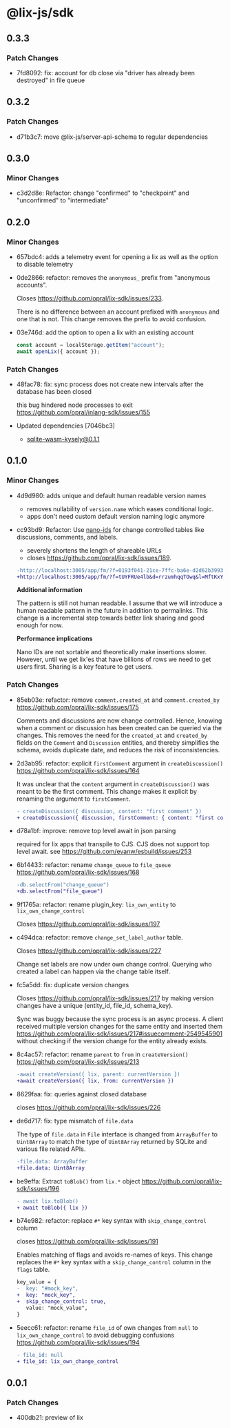 # @lix-js/sdk

## 0.3.3

### Patch Changes

- 7fd8092: fix: account for db close via "driver has already been destroyed" in file queue

## 0.3.2

### Patch Changes

- d71b3c7: move @lix-js/server-api-schema to regular dependencies

## 0.3.0

### Minor Changes

- c3d2d8e: Refactor: change "confirmed" to "checkpoint" and "unconfirmed" to "intermediate"

## 0.2.0

### Minor Changes

- 657bdc4: adds a telemetry event for opening a lix as well as the option to disable telemetry
- 0de2866: refactor: removes the `anonymous_` prefix from "anonymous accounts".

  Closes https://github.com/opral/lix-sdk/issues/233.

  There is no difference between an account prefixed with `anonymous` and one that is not. This change removes the prefix to avoid confusion.

- 03e746d: add the option to open a lix with an existing account

  ```ts
  const account = localStorage.getItem("account");
  await openLix({ account });
  ```

### Patch Changes

- 48fac78: fix: sync process does not create new intervals after the database has been closed

  this bug hindered node processes to exit https://github.com/opral/inlang-sdk/issues/155

- Updated dependencies [7046bc3]
  - sqlite-wasm-kysely@0.1.1

## 0.1.0

### Minor Changes

- 4d9d980: adds unique and default human readable version names

  - removes nullability of `version.name` which eases conditional logic.
  - apps don't need custom default version naming logic anymore

- cc93bd9: Refactor: Use [nano-ids](https://zelark.github.io/nano-id-cc/) for change controlled tables like discussions, comments, and labels.

  - severely shortens the length of shareable URLs
  - closes https://github.com/opral/lix-sdk/issues/189.

  ```diff
  -http://localhost:3005/app/fm/?f=0193f041-21ce-7ffc-ba6e-d2d62b399383&d=0193f041-2457-7ffc-ba7e-494efc37b1b8&l=55a7bcc8-63d8-43b7-af0b-3916618fc258
  +http://localhost:3005/app/fm/?f=tUYFRUe4lb&d=rrzumhqqTOwq&l=MftKxYHfDw2bSVr8Bs
  ```

  **Additional information**

  The pattern is still not human readable. I assume that we will introduce a human readable pattern in the future in addition to permalinks. This change is a incremental step towards better link sharing and good enough for now.

  **Performance implications**

  Nano IDs are not sortable and theoretically make insertions slower. However, until we get lix'es that have billions of rows we need to get users first. Sharing is a key feature to get users.

### Patch Changes

- 85eb03e: refactor: remove `comment.created_at` and `comment.created_by` https://github.com/opral/lix-sdk/issues/175

  Comments and discussions are now change controlled. Hence, knowing when a comment or discussion has been created can be queried via the changes. This removes the need for the `created_at` and `created_by` fields on the `Comment` and `Discussion` entities, and thereby simplifies the schema, avoids duplicate date, and reduces the risk of inconsistencies.

- 2d3ab95: refactor: explicit `firstComment` argument in `createDiscussion()` https://github.com/opral/lix-sdk/issues/164

  It was unclear that the `content` argument in `createDiscussion()` was meant to be the first comment. This change makes it explicit by renaming the argument to `firstComment`.

  ```diff
  - createDiscussion({ discussion, content: "first comment" })
  + createDiscussion({ discussion, firstComment: { content: "first commment" } }})
  ```

- d78a1bf: improve: remove top level await in json parsing

  required for lix apps that transpile to CJS. CJS does not support top level await.
  see https://github.com/evanw/esbuild/issues/253

- 6b14433: refactor: rename `change_queue` to `file_queue` https://github.com/opral/lix-sdk/issues/168

  ```diff
  -db.selectFrom("change_queue")
  +db.selectFrom("file_queue")
  ```

- 9f1765a: refactor: rename plugin_key: `lix_own_entity` to `lix_own_change_control`

  Closes https://github.com/opral/lix-sdk/issues/197

- c494dca: refactor: remove `change_set_label_author` table.

  Closes https://github.com/opral/lix-sdk/issues/227

  Change set labels are now under own change control. Querying who created a label can happen via the change table itself.

- fc5a5dd: fix: duplicate version changes

  Closes https://github.com/opral/lix-sdk/issues/217 by making version changes have a unique (entity_id, file_id, schema_key).

  Sync was buggy because the sync process is an async process. A client received multiple version changes for the same entity and inserted them https://github.com/opral/lix-sdk/issues/217#issuecomment-2549545901 without checking if the version change for the entity already exists.

- 8c4ac57: refactor: rename `parent` to `from` in `createVersion()` https://github.com/opral/lix-sdk/issues/213

  ```diff
  -await createVersion({ lix, parent: currentVersion })
  +await createVersion({ lix, from: currentVersion })
  ```

- 8629faa: fix: queries against closed database

  closes https://github.com/opral/lix-sdk/issues/226

- de6d717: fix: type mismatch of `file.data`

  The type of `file.data` in `File` interface is changed from `ArrayBuffer` to `Uint8Array` to match the type of `Uint8Array` returned by SQLite and various file related APIs.

  ```diff
  -file.data: ArrayBuffer
  +file.data: Uint8Array
  ```

- be9effa: Extract `toBlob()` from `lix.*` object https://github.com/opral/lix-sdk/issues/196

  ```diff
  - await lix.toBlob()
  + await toBlob({ lix })
  ```

- b74e982: refactor: replace `#*` key syntax with `skip_change_control` column

  closes https://github.com/opral/lix-sdk/issues/191

  Enables matching of flags and avoids re-names of keys. This change replaces the `#*` key syntax with a `skip_change_control` column in the `flags` table.

  ```diff
  key_value = {
  -  key: "#mock_key",
  +  key: "mock_key",
  +  skip_change_control: true,
     value: "mock_value",
  }
  ```

- 5eecc61: refactor: rename `file_id` of own changes from `null` to `lix_own_change_control` to avoid debugging confusions https://github.com/opral/lix-sdk/issues/194

  ```diff
  - file_id: null
  + file_id: lix_own_change_control
  ```

## 0.0.1

### Patch Changes

- 400db21: preview of lix
